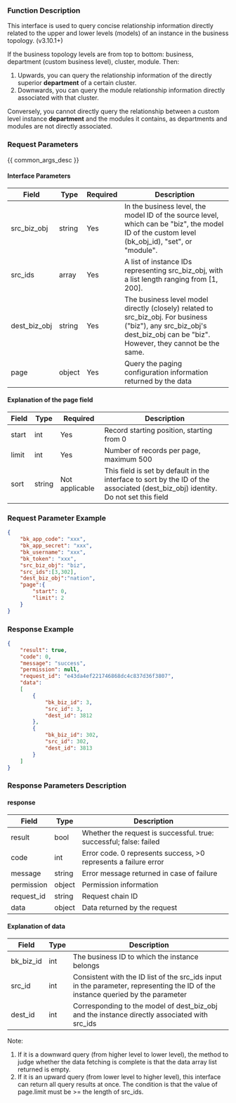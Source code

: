 ### Function Description

This interface is used to query concise relationship information directly related to the upper and lower levels (models) of an instance in the business topology. (v3.10.1+)

If the business topology levels are from top to bottom: business, department (custom business level), cluster, module. Then:

1. Upwards, you can query the relationship information of the directly superior **department** of a certain cluster.
2. Downwards, you can query the module relationship information directly associated with that cluster.

Conversely, you cannot directly query the relationship between a custom level instance **department** and the modules it contains, as departments and modules are not directly associated.

### Request Parameters

{{ common_args_desc }}

#### Interface Parameters

| Field        | Type   | Required | Description                                                  |
| ------------ | ------ | -------- | ------------------------------------------------------------ |
| src_biz_obj  | string | Yes      | In the business level, the model ID of the source level, which can be "biz", the model ID of the custom level (bk_obj_id), "set", or "module". |
| src_ids      | array  | Yes      | A list of instance IDs representing src_biz_obj, with a list length ranging from [1, 200]. |
| dest_biz_obj | string | Yes      | The business level model directly (closely) related to src_biz_obj. For business ("biz"), any src_biz_obj's dest_biz_obj can be "biz". However, they cannot be the same. |
| page         | object | Yes      | Query the paging configuration information returned by the data |

#### Explanation of the page field

| Field | Type   | Required       | Description                                                  |
| ----- | ------ | -------------- | ------------------------------------------------------------ |
| start | int    | Yes            | Record starting position, starting from 0                    |
| limit | int    | Yes            | Number of records per page, maximum 500                      |
| sort  | string | Not applicable | This field is set by default in the interface to sort by the ID of the associated (dest_biz_obj) identity. Do not set this field |

### Request Parameter Example

```json
{
    "bk_app_code": "xxx",
    "bk_app_secret": "xxx",
    "bk_username": "xxx",
    "bk_token": "xxx",
    "src_biz_obj": "biz",
    "src_ids":[3,302],
    "dest_biz_obj":"nation",
    "page":{
        "start": 0,
        "limit": 2
    }
}
```

### Response Example

```json
{
    "result": true,
    "code": 0,
    "message": "success",
    "permission": null,
    "request_id": "e43da4ef221746868dc4c837d36f3807",
    "data":
    [
        {
            "bk_biz_id": 3,
            "src_id": 3,
            "dest_id": 3812
        },
        {
            "bk_biz_id": 302,
            "src_id": 302,
            "dest_id": 3813
        }
    ]
}
```

### Response Parameters Description

#### response

| Field       | Type   | Description                                                  |
| ---------- | ------ | ------------------------------------------------------------ |
| result     | bool   | Whether the request is successful. true: successful; false: failed |
| code       | int    | Error code. 0 represents success, >0 represents a failure error |
| message    | string | Error message returned in case of failure                    |
| permission | object | Permission information                                       |
| request_id | string | Request chain ID                                             |
| data       | object | Data returned by the request                                 |

#### Explanation of data

| Field     | Type | Description                                                  |
| --------- | ---- | ------------------------------------------------------------ |
| bk_biz_id | int  | The business ID to which the instance belongs                |
| src_id    | int  | Consistent with the ID list of the src_ids input in the parameter, representing the ID of the instance queried by the parameter |
| dest_id   | int  | Corresponding to the model of dest_biz_obj and the instance directly associated with src_ids |

Note:

1. If it is a downward query (from higher level to lower level), the method to judge whether the data fetching is complete is that the data array list returned is empty.
2. If it is an upward query (from lower level to higher level), this interface can return all query results at once. The condition is that the value of page.limit must be >= the length of src_ids.